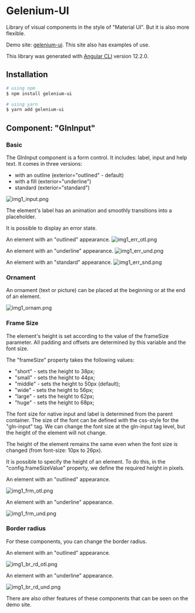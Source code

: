 # Gelenium-UI

Library of visual components in the style of "Material UI".
But it is also more flexible.

Demo site: [gelenium-ui](https://alx-melnichuk.github.io/gelenium-ui/).
This site also has examples of use.

This library was generated with [Angular CLI](https://github.com/angular/angular-cli) version 12.2.0.

## Installation

```bash
# using npm
$ npm install gelenium-ui

# using yarn
$ yarn add gelenium-ui
```

## Component: "GlnInput"

### Basic
The GlnInput component is a form control. It includes: label, input and help text.
It comes in three versions:

- with an outline (exterior="outlined" - default)
- with a fill (exterior="underline")
- standard (exterior="standard")

![img1_input.png](img1_input.png)
                
The element's label has an animation and smoothly transitions into a placeholder.

It is possible to display an error state.

An element with an "outlined" appearance.
![img1_err_otl.png](img1_err_otl.png)

An element with an "underline" appearance.
![img1_err_und.png](img1_err_und.png)

An element with an "standard" appearance.
![img1_err_snd.png](img1_err_snd.png)

### Ornament

An ornament (text or picture) can be placed at the beginning or at the end of an element.

![img1_ornam.png](img1_ornam.png)


### Frame Size

The element's height is set according to the value of the frameSize parameter. 
All padding and offsets are determined by this variable and the font size.

The "frameSize" property takes the following values:
- "short" - sets the height to 38px;
- "small" - sets the height to 44px;
- "middle" - sets the height to 50px (default);
- "wide" - sets the height to 56px;
- "large" - sets the height to 62px;
- "huge" - sets the height to 68px;

The font size for native input and label is determined from the parent container.
The size of the font can be defined with the css-style for the "gln-input" tag.
We can change the font size at the gln-input tag level, but the height of the element will not change.

The height of the element remains the same even when the font size is changed (from font-size: 10px to 26px).

It is possible to specify the height of an element. To do this, in the "config.frameSizeValue" property, we define the required height in pixels.

An element with an "outlined" appearance.

![img1_frm_otl.png](img1_frm_otl.png)

An element with an "underline" appearance.

![img1_frm_und.png](img1_frm_und.png)


### Border radius

For these components, you can change the border radius.

An element with an "outlined" appearance.

![img1_br_rd_otl.png](img1_br_rd_otl.png)

An element with an "underline" appearance.

![img1_br_rd_und.png](img1_br_rd_und.png)

There are also other features of these components that can be seen on the demo site.
